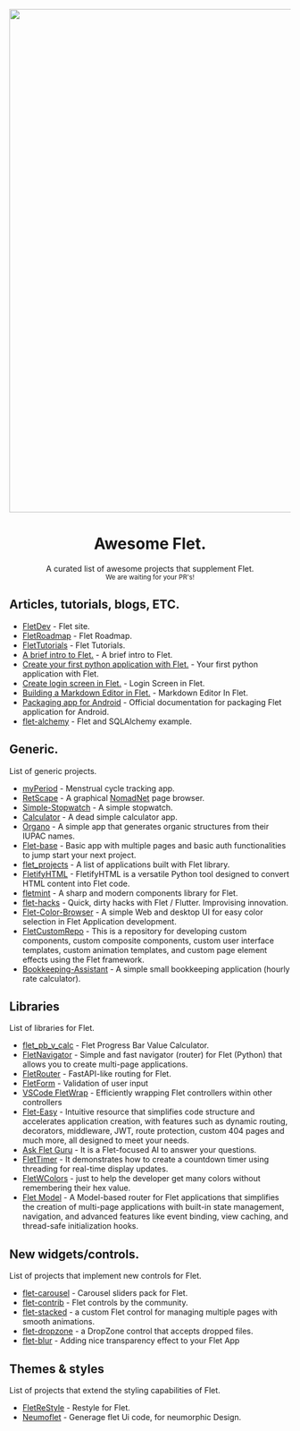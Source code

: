 <p align="center"><img src="banner_wide.png" width=900></p>

<h1 align="center">Awesome Flet.</h1>
<p align="center">A curated list of awesome projects that supplement Flet.<br><small>We are waiting for your PR's!</small></p>

<h2>Articles, tutorials, blogs, ETC.</h2>

- [FletDev](https://flet.dev) - Flet site.
- [FletRoadmap](https://flet.dev/roadmap/) - Flet Roadmap.
- [FletTutorials](https://flet.dev/docs/tutorials/) - Flet Tutorials.
- [A brief intro to Flet.](https://hackernoon.com/a-brief-intro-to-flet-building-flutter-apps-with-python) - A brief intro to Flet.
- [Create your first python application with Flet.](https://www.youtube.com/watch?v=-mZP91Y3naY) - Your first python application with Flet.
- [Create login screen in Flet.](https://www.youtube.com/watch?v=YWUM1Yx79mE) - Login Screen in Flet.
- [Building a Markdown Editor in Flet.](https://betterprogramming.pub/building-a-markdown-editor-previewer-with-flet-7d9b06d6dc4b) - Markdown Editor In Flet.
- [Packaging app for Android](https://flet.dev/docs/publish/android/) - Official documentation for packaging Flet application for Android.
- [flet-alchemy](https://github.com/nbilbo/flet-alchemy/tree/master) - Flet and SQLAlchemy example.

<h2>Generic.</h2>
<p>List of generic projects.</p>

- [myPeriod](https://codeberg.org/etux/myPeriod) - Menstrual cycle tracking app.
- [RetScape](https://codeberg.org/etux/RetScape) - A graphical [NomadNet](https://github.com/markqvist/NomadNet) page browser.
- [Simple-Stopwatch](https://github.com/taaaf11/Simple-Stopwatch) - A simple stopwatch.
- [Calculator](https://github.com/taaaf11/Calculator) - A dead simple calculator app.
- [Organo](https://github.com/Benitmulindwa/organo) - A simple app that generates organic structures from their IUPAC names.
- [Flet-base](https://github.com/TonyXdZ/flet-base) - Basic app with multiple pages and basic auth functionalities to jump start your next project.
- [flet_projects](https://github.com/LineIndent/flet_projects) - A list of applications built with Flet library.
- [FletifyHTML](https://github.com/Benitmulindwa/FletifyHTML) - FletifyHTML is a versatile Python tool designed to convert HTML content into Flet code.
- [fletmint](https://github.com/Bbalduzz/fletmint) - A sharp and modern components library for Flet.
- [flet-hacks](https://github.com/hololeo/flet-hacks) - Quick, dirty hacks with Flet / Flutter. Improvising innovation.
- [Flet-Color-Browser](https://github.com/ndonkoHenri/Flet-Color-Browser) - A simple Web and desktop UI for easy color selection in Flet Application development.
- [FletCustomRepo](https://github.com/LegendaryPistachio/FletCustomRepo) - This is a repository for developing custom components, custom composite components, custom user interface templates, custom animation templates, and custom page element effects using the Flet framework.
- [Bookkeeping-Assistant](https://github.com/jmzdd/Bookkeeping-Assistant) - A simple small bookkeeping application (hourly rate calculator).

<h2>Libraries</h2>
<p>List of libraries for Flet.</p>

- [flet_pb_v_calc](https://github.com/xzripper/flet_pb_v_calc) - Flet Progress Bar Value Calculator.
- [FletNavigator](https://github.com/xzripper/flet_navigator) - Simple and fast navigator (router) for Flet (Python) that allows you to create multi-page applications.
- [FletRouter](https://github.com/50Bytes-dev/flet-router) - FastAPI-like routing for Flet.
- [FletForm](https://github.com/50Bytes-dev/flet-form) - Validation of user input
- [VSCode FletWrap](https://github.com/50Bytes-dev/vscode-flet-wrap) - Efficiently wrapping Flet controllers within other controllers
- [Flet-Easy](https://github.com/Daxexs/flet-easy) - Intuitive resource that simplifies code structure and accelerates application creation, with features such as dynamic routing, decorators, middleware, JWT, route protection, custom 404 pages and much more, all designed to meet your needs.
- [Ask Flet Guru](https://gurubase.io/g/flet) - It is a Flet-focused AI to answer your questions.
- [FletTimer](https://github.com/omamkaz/flet-timer) - It demonstrates how to create a countdown timer using threading for real-time display updates.
- [FletWColors](https://github.com/omamkaz/flet-wcolors) - just to help the developer get many colors without remembering their hex value.
- [Flet Model](https://github.com/fasilwdr/flet-model) - A Model-based router for Flet applications that simplifies the creation of multi-page applications with built-in state management, navigation, and advanced features like event binding, view caching, and thread-safe initialization hooks.

<h2>New widgets/controls.</h2>
<p>List of projects that implement new controls for Flet.</p>

- [flet-carousel](https://github.com/naderidev/flet-carousel) - Carousel sliders pack for Flet.
- [flet-contrib](https://github.com/flet-dev/flet-contrib) - Flet controls by the community.
- [flet-stacked](https://github.com/omamkaz/flet-stacked) - a custom Flet control for managing multiple pages with smooth animations.
- [flet-dropzone](https://github.com/shiena/flet-dropzone) - a DropZone control that accepts dropped files.
- [flet-blur](https://github.com/shiena/flet-blur) - Adding nice transparency effect to your Flet App

<h2>Themes & styles</h2>
<p>List of projects that extend the styling capabilities of Flet.</p>

- [FletReStyle](https://github.com/xzripper/flet_restyle) - Restyle for Flet.
- [Neumoflet](https://github.com/Benitmulindwa/neumoflet) - Generage flet Ui code, for neumorphic Design.
